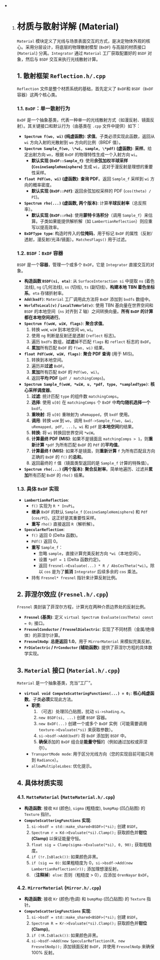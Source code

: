 - 1. # 材质与散射详解 (Material)

     `Material` 模块定义了光线与场景表面交互的方式，是决定物体外观的核心。采用分层设计，将底层的物理散射模型 (`BxDF`) 与高层的材质接口 (`Material`) 分离。`Integrator` 通过 `Material` 工厂获取配置好的 `BSDF` 对象，然后与 `BSDF` 交互来执行光线散射计算。

     ## 1. 散射框架 `Reflection.h/.cpp`

     `Reflection` 文件是整个材质系统的基础，首先定义了 `BxDF`和 `BSDF`（`BxDF` 容器）这两个核心类。

     ### 1.1. `BxDF`：单一散射行为

     `BxDF` 是一个抽象基类，代表一种单一的光线散射方式（如漫反射、镜面反射）。其关键接口和默认行为（由基类在 `.cpp` 文件中提供）如下：

     - **`Spectrum f(wo, wi)` (纯虚函数)**: **求值**。子类必须实现此函数，返回从 `wi` 方向入射的光散射到 `wo` 方向的比例（BRDF 值）。
     - **`Spectrum Sample_f(wo, \*wi, sample, \*pdf)` (虚函数)**: **采样**。给定出射方向 `wo`，根据 `BxDF` 的物理特性生成一个入射方向 `wi`。
       - **默认实现 (`BxDF::Sample_f`)**: 使用**余弦加权半球采样 (`CosineSampleHemisphere`)** 生成 `wi`，这对于漫反射是理想的重要性采样。
     - **`float Pdf(wo, wi)` (虚函数)**: **查询 PDF**。返回 `Sample_f` 采样到 `wi` 方向的概率密度。
       - **默认实现 (`BxDF::Pdf`)**: 返回余弦加权采样的 PDF (`cos(theta) / PI`)。
     - **`Spectrum rho(...)` (虚函数, 两个版本)**: 计算**半球反射率**（总反照率）。
       - **默认实现 (`BxDF::rho`)**: 使用**蒙特卡洛积分**（调用 `Sample_f`）来估算。子类如果能提供解析解（如 `LambertianReflection`）则应重写以提高效率。
     - **`BxDFType type`**: 构造时传入的**位掩码**，用于标记 `BxDF` 的属性（反射/透射，漫反射/光泽/镜面）。`MatchesFlags()` 用于过滤。

     ### 1.2. `BSDF`：`BxDF` 容器

     `BSDF` 是一个**容器**，管理一个或多个 `BxDF`。它是 `Integrator` 直接交互的对象。

     - **构造函数 `BSDF(si, eta)`**: 从 `SurfaceInteraction si` 中提取 `ns` (着色法线), `ng` (几何法线), `ss` (切线), `ts` (副切线)，**构建本地 TBN 着色坐标系**。`eta` 存储折射率。
     - **`Add(bxdf)`**: `Material` 工厂调用此方法将 `BxDF` 添加到 `bxdfs` 数组中。
     - **`WorldToLocal(v)` / `LocalToWorld(v)`**:  使用 TBN 基向量在世界空间和 `BSDF` 的本地空间（`ns` 对齐到 Z 轴）之间转换向量。**所有 `BxDF` 的计算都在本地空间进行**。
     - **`Spectrum f(woW, wiW, flags)`**: **聚合求值**。
       1. 转换 `woW`, `wiW` 到本地空间 `wo`, `wi`。
       2. 使用 `ng` 判断是反射还是透射 (`reflect` 标志)。
       3. 遍历 `bxdfs` 数组，**过滤**掉不匹配 `flags` 和 `reflect` 标志的 `BxDF`。
       4. **累加**所有匹配 `BxDF` 的 `f(wo, wi)` 结果。
     - **`float Pdf(woW, wiW, flags)`**: **聚合 PDF 查询** (用于 MIS)。
       1. 转换到本地空间。
       2. 遍历并**过滤** `BxDF`。
       3. **累加**所有匹配 `BxDF` 的 `Pdf(wo, wi)`。
       4. 返回**平均 PDF** (`pdf / matchingComps`)。
     - **`Spectrum Sample_f(woW, *wiW, u, *pdf, type, *sampledType)`**: **核心采样调度器**。
       1. **过滤**: 统计匹配 `type` 的组件数 `matchingComps`。
       2. **选择**: 使用 `u[0]` 在 `matchingComps` 个 `BxDF` 中**均匀随机选择一个** `bxdf`。
       3. **重映射**: 将 `u[0]` 重映射为 `uRemapped`，供 `bxdf` 使用。
       4. **调用**: 转换 `woW` 到 `wo`，调用 `bxdf->Sample_f(wo, &wi, uRemapped, pdf, ...)`。`wi` 和 `pdf` 是**本地空间**的结果。
       5. **转换**: 将 `wi` 转换回世界空间 `*wiW`。
       6. **计算最终 PDF (MIS)**: 如果不是镜面且 `matchingComps > 1`，则**重新计算** `*pdf` 为所有匹配 `BxDF` 的 `Pdf` 的**平均值**。
       7. **计算最终 f (MIS)**: 如果不是镜面，则**重新计算** `f` 为所有匹配且方向正确的 `BxDF` 的 `f()` 的**总和**。
       8. 返回最终的 `f` 值（镜面类型返回的是 `Sample_f` 计算的特殊值）。
     - **`Spectrum rho(...)` (两个版本)**: **聚合反射率**。简单地遍历、过滤并**累加**所有匹配 `BxDF` 的 `rho()` 结果。

     ### 1.3. 具体 `BxDF` 实现

     - **`LambertianReflection`**:
       - `f()` 实现为 `R * InvPi`。
       - **继承** `BxDF` 的默认 `Sample_f` (`CosineSampleHemisphere`) 和 `Pdf` (`cos/PI`)，这正好是其重要性采样。
       - **重写** `rho()` 直接返回 `R`（解析解）。
     - **`SpecularReflection`**:
       - `f()` 返回 0 (Delta 函数)。
       - `Pdf()` 返回 0。
       - **重写** `Sample_f`：
         - 忽略 `sample`，直接计算完美反射方向 `*wi`（本地空间）。
         - 设置 `*pdf = 1` (Delta 函数约定)。
         - 返回 `fresnel->Evaluate(...) * R / AbsCosTheta(*wi)`。除以 `cos` 是为了**抵消** `Integrator` 后续多余的 `cos` 乘法。
       - 持有 `Fresnel* fresnel` 指针来计算反射比例。

     ## 2. 菲涅尔效应 (`Fresnel.h/.cpp`)

     `Fresnel` 类封装了菲涅尔方程，计算光在两种介质边界处的反射比例。

     - **`Fresnel` (基类)**: 定义 `virtual Spectrum Evaluate(cosTheta) const = 0;` 接口。
     - **`FresnelConductor` / `FresnelDielectric`**: 实现了不同材质（金属/绝缘体）的菲涅尔计算。
     - **`FresnelNoOp`**: **总是返回 1.0**。用于 `MirrorMaterial` 来模拟完美反射。
     - **`FrDielectric` / `FrConductor` (辅助函数)**: 提供了菲涅尔方程的具体数学实现。

     ## 3. `Material` 接口 (`Material.h/.cpp`)

     `Material` 是一个抽象基类，充当“工厂”。

     - **`virtual void ComputeScatteringFunctions(...) = 0;`**: **核心纯虚函数**。子类**必须**实现此方法。
       - **职责**:
         1. （可选）处理凹凸贴图，扰动 `si->shading.n`。
         2. `new BSDF(si, ...)` 创建 `BSDF` 容器。
         3. `new BxDF(...)` 创建一个或多个 `BxDF` 实例（可能需要调用 `texture->Evaluate(*si)` 来获取参数）。
         4. `si->bsdf->Add(bxdf)` 将 `BxDF` 添加到 `BSDF` 中。
         5. **确保**添加的 `BxDF` 组合是**能量守恒**的（例如通过加权或菲涅尔）。
       - `TransportMode mode`: 用于区分光线方向（您的实现目前可能只用到 `Radiance`）。
       - `allowMultipleLobes`: 优化提示。

     ## 4. 具体材质实现

     ### 4.1. `MatteMaterial` (`MatteMaterial.h/.cpp`)

     - **构造函数**: 接收 `Kd` (颜色), `sigma` (粗糙度), `bumpMap` (凹凸贴图) 的 `Texture` 指针。
     - **`ComputeScatteringFunctions` 实现**:
       1. `si->bsdf = std::make_shared<BSDF>(*si);` 创建 `BSDF`。
       2. `Spectrum r = Kd->Evaluate(*si).Clamp();` 获取颜色并**钳位 (Clamp)** 以保证能量守恒。
       3. `float sig = Clamp(sigma->Evaluate(*si), 0, 90);` 获取粗糙度。
       4. `if (!r.IsBlack())`: 如果颜色非黑。
       5. `if (sig == 0)`: 如果粗糙度为 0，`si->bsdf->Add(new LambertianReflection(r));` 添加理想漫反射。
       6. （**注释掉**）`else`: 否则（粗糙度 > 0），应添加 `OrenNayar` `BxDF`。

     ### 4.2. `MirrorMaterial` (`Mirror.h/.cpp`)

     - **构造函数**: 接收 `Kr` (颜色/色调) 和 `bumpMap` (凹凸贴图) 的 `Texture` 指针。
     - **`ComputeScatteringFunctions` 实现**:
       1. `si->bsdf = std::make_shared<BSDF>(*si);` 创建 `BSDF`。
       2. `Spectrum R = Kr->Evaluate(*si).Clamp();` 获取颜色并**钳位 (Clamp)**。
       3. `if (!R.IsBlack())`: 如果颜色非黑。
       4. `si->bsdf->Add(new SpecularReflection(R, new FresnelNoOp));` 添加镜面反射 `BxDF`，并使用 `FresnelNoOp` 来确保 100% 反射。